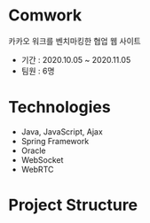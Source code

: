 Comwork
=======
카카오 워크를 벤치마킹한 협업 웹 사이트   
- 기간 : 2020.10.05 ~ 2020.11.05
- 팀원 : 6명   

Technologies
=======
- Java, JavaScript, Ajax
- Spring Framework
- Oracle
- WebSocket
- WebRTC   

Project Structure
======   
